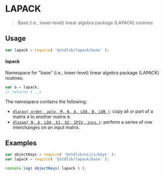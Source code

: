 <!--

@license Apache-2.0

Copyright (c) 2024 The Stdlib Authors.

Licensed under the Apache License, Version 2.0 (the "License");
you may not use this file except in compliance with the License.
You may obtain a copy of the License at

   http://www.apache.org/licenses/LICENSE-2.0

Unless required by applicable law or agreed to in writing, software
distributed under the License is distributed on an "AS IS" BASIS,
WITHOUT WARRANTIES OR CONDITIONS OF ANY KIND, either express or implied.
See the License for the specific language governing permissions and
limitations under the License.

-->

# LAPACK

> Base (i.e., lower-level) linear algebra package (LAPACK) routines.

<section class="usage">

## Usage

```javascript
var lapack = require( '@stdlib/lapack/base' );
```

#### lapack

Namespace for "base" (i.e., lower-level) linear algebra package (LAPACK) routines.

```javascript
var o = lapack;
// returns {...}
```

The namespace contains the following:

<!-- <toc pattern="*"> -->

<div class="namespace-toc">

-   <span class="signature">[`dlacpy( order, uplo, M, N, A, LDA, B, LDB )`][@stdlib/lapack/base/dlacpy]</span><span class="delimiter">: </span><span class="description">copy all or part of a matrix `A` to another matrix `B`.</span>
-   <span class="signature">[`dlaswp( N, A, LDA, k1, k2, IPIV, incx )`][@stdlib/lapack/base/dlaswp]</span><span class="delimiter">: </span><span class="description">perform a series of row interchanges on an input matrix.</span>

</div>

<!-- </toc> -->

</section>

<!-- /.usage -->

<section class="examples">

## Examples

<!-- TODO: better examples -->

<!-- eslint no-undef: "error" -->

```javascript
var objectKeys = require( '@stdlib/utils/keys' );
var lapack = require( '@stdlib/lapack/base' );

console.log( objectKeys( lapack ) );
```

</section>

<!-- /.examples -->

<!-- Section for related `stdlib` packages. Do not manually edit this section, as it is automatically populated. -->

<section class="related">

</section>

<!-- /.related -->

<!-- Section for all links. Make sure to keep an empty line after the `section` element and another before the `/section` close. -->

<section class="links">

<!-- <toc-links> -->

[@stdlib/lapack/base/dlacpy]: https://github.com/stdlib-js/stdlib/tree/develop/lib/node_modules/%40stdlib/lapack/base/dlacpy

[@stdlib/lapack/base/dlaswp]: https://github.com/stdlib-js/stdlib/tree/develop/lib/node_modules/%40stdlib/lapack/base/dlaswp

<!-- </toc-links> -->

</section>

<!-- /.links -->
